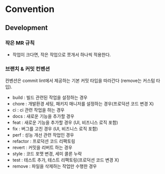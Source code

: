 # Convention

## Development

### 작은 MR 규칙

- 작업이 크다면, 작은 작업으로 쪼개서 하나씩 적용한다.

### 브랜치 & 커밋 컨벤션

컨벤션은 commit lint에서 제공하는 기본 커밋 타입을 따라간다 (remove는 커스텀 타입).

- build : 빌드 관련된 작업을 설정하는 경우
- chore : 개발환경 세팅, 패키지 매니저를 설정하는 경우(프로덕션 코드 변경 X)
- ci : ci 관련 작업을 하는 경우
- docs : 새로운 기능을 추가할 경우
- feat : 새로운 기능을 추가할 경우 (UI, 비즈니스 로직 포함)
- fix : 버그를 고친 경우 (UI, 비즈니스 로직 포함)
- perf : 성능 개선 관련 작업인 경우
- refactor : 프로덕션 코드 리팩토링
- revert : 커밋을 리버트 하는 경우
- style : 코드 포맷 변경, 세미 콜론 누락
- test : 테스트 추가, 테스트 리팩토링(프로덕션 코드 변경 X)
- remove : 파일을 삭제하는 작업만 수행한 경우
